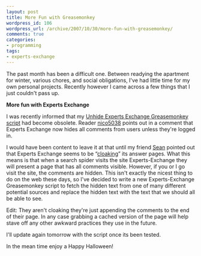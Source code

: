 ```yaml
---
layout: post
title: More Fun with Greasemonkey
wordpress_id: 106
wordpress_url: /archive/2007/10/30/more-fun-with-greasemonkey/
comments: true
categories:
- programming
tags:
- experts-exchange
---
```


The past month has been a difficult one. Between readying the apartment for winter, various chores, and social obligations, I've had little time for my own personal projects. Recently however I came across a few things that I just couldn't pass up.

**More fun with Experts Exchange**

I was recently informed that my [Unhide Experts Exchange Greasemonkey script](/archive/2007/08/10/experts-exchange-encryption/ "Unhide Experts Exchange script") had become obsolete. Reader [nico5038](http://community.zdnet.co.uk/blog/0,1000000567,2000342184b,00.htm "nico5038's blog covering issues with Experts Exchange") points out in a comment that Experts Exchange now hides all comments from users unless they're logged in.

I would have been content to leave it at that until my friend [Sean](http://www.seancolombo.com "Sean Colombo's blog.") pointed out that Experts Exchange seems to be “[cloaking](http://en.wikipedia.org/wiki/Cloaking "Wikipedia article on Cloaking")” its answer pages. What this means is that when a search spider visits the site Experts-Exchange they will present a page that has all comments visible. However, if you or I go visit the site, the comments are hidden. This isn't exactly the nicest thing to do on the web these days, so I've decided to write a new Experts-Exchange Greasemonkey script to fetch the hidden text from one of many different potential sources and replace the hidden text with the text that we should all be able to see.

Edit: They aren't cloaking they're just appending the comments to the end of their page. In any case grabbing a cached version of the page will help stave off any other awkward practices they use in the future.

I'll update again tomorrow with the script once its been tested.

In the mean time enjoy a Happy Halloween!
